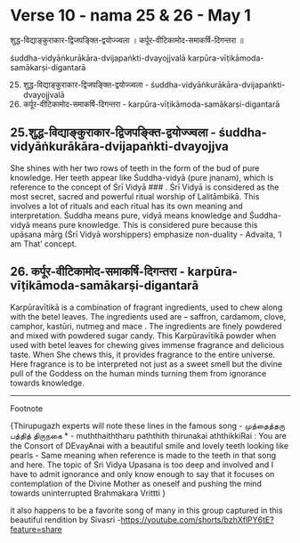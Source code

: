 # Verse 10 - nama 25 & 26 - May 1 

शुद्ध-विद्याङ्कुराकार-द्विजपङ्क्ति-द्वयोज्ज्वला ।
कर्पूर-वीटिकामोद-समाकर्षि-दिगन्तरा ॥ 

śuddha-vidyāṅkurākāra-dvijapaṅkti-dvayojjvalā 
karpūra-vīṭikāmoda-samākarṣi-digantarā 

25. शुद्ध-विद्याङ्कुराकार-द्विजपङ्क्ति-द्वयोज्ज्वला - śuddha-vidyāṅkurākāra-dvijapaṅkti-dvayojjvalā 
26. कर्पूर-वीटिकामोद-समाकर्षि-दिगन्तरा - karpūra-vīṭikāmoda-samākarṣi-digantarā

## 25.शुद्ध-विद्याङ्कुराकार-द्विजपङ्क्ति-द्वयोज्ज्वला - śuddha-vidyāṅkurākāra-dvijapaṅkti-dvayojjva

She shines with her two rows of teeth in the form of the bud of pure knowledge. Her teeth appear like Śuddha-vidyā (pure jnanam), which is reference to the concept of  Śrī Vidyā ### . Śrī Vidyā is considered as the most secret, sacred  and powerful ritual worship of Lalitāmbikā. This involves a lot of rituals and each ritual has its own meaning and interpretation. Śuddha means pure, vidyā means knowledge and Śuddha-vidyā means pure knowledge. This is considered pure because this upāsana mārg (Śrī Vidyā worshippers) emphasize  non-duality - Advaita, ‘I am That’ concept.


## 26. कर्पूर-वीटिकामोद-समाकर्षि-दिगन्तरा - karpūra-vīṭikāmoda-samākarṣi-digantarā

Karpūravītikā is a combination of fragrant ingredients, used to chew along with the betel leaves. The ingredients used are – saffron, cardamom, clove, camphor, kastūri, nutmeg and mace . The ingredients are finely powdered and mixed with powdered sugar candy. This Karpūravītikā powder when used with betel leaves for chewing gives immense fragrance and delicious taste. When She chews this, it provides fragrance to the entire universe. Here fragrance is to be interpreted not just as a sweet smell but the divine pull of the Goddess on the human minds turning them from ignorance towards knowledge.  

------------------

Footnote 

{Thirupugazh experts will note these lines in the famous song - முத்தைத்தரு பத்தித் திருநகை * - muththaiththaru paththith thirunakai aththikkiRai :  You are the Consort of DEvayAnai with a beautiful smile and lovely teeth looking like pearls  - Same meaning when reference is made to the teeth in that song and here. The topic of Sri Vidya Upasana is too deep and involved and I have to admit ignorance and only know enough to say  that it focuses on  contemplation of the Divine Mother as oneself and pushing the mind towards uninterrupted Brahmakara Vrittti }

it also happens to be a favorite song of many in this group captured in this beautiful rendition by Sivasri -https://youtube.com/shorts/bzhXflPY6tE?feature=share
